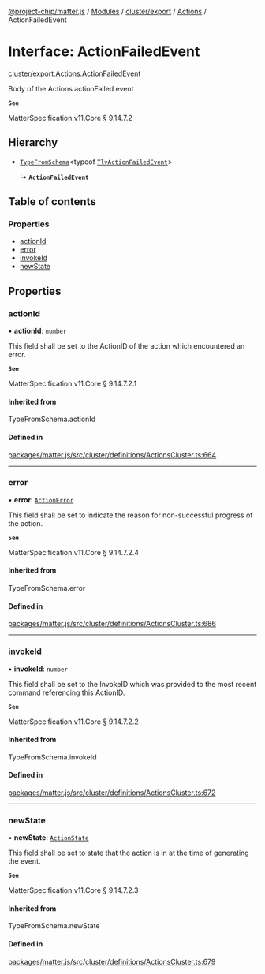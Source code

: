 [@project-chip/matter.js](../README.md) / [Modules](../modules.md) / [cluster/export](../modules/cluster_export.md) / [Actions](../modules/cluster_export.Actions.md) / ActionFailedEvent

# Interface: ActionFailedEvent

[cluster/export](../modules/cluster_export.md).[Actions](../modules/cluster_export.Actions.md).ActionFailedEvent

Body of the Actions actionFailed event

**`See`**

MatterSpecification.v11.Core § 9.14.7.2

## Hierarchy

- [`TypeFromSchema`](../modules/tlv_export.md#typefromschema)\<typeof [`TlvActionFailedEvent`](../modules/cluster_export.Actions.md#tlvactionfailedevent)\>

  ↳ **`ActionFailedEvent`**

## Table of contents

### Properties

- [actionId](cluster_export.Actions.ActionFailedEvent.md#actionid)
- [error](cluster_export.Actions.ActionFailedEvent.md#error)
- [invokeId](cluster_export.Actions.ActionFailedEvent.md#invokeid)
- [newState](cluster_export.Actions.ActionFailedEvent.md#newstate)

## Properties

### actionId

• **actionId**: `number`

This field shall be set to the ActionID of the action which encountered an error.

**`See`**

MatterSpecification.v11.Core § 9.14.7.2.1

#### Inherited from

TypeFromSchema.actionId

#### Defined in

[packages/matter.js/src/cluster/definitions/ActionsCluster.ts:664](https://github.com/project-chip/matter.js/blob/558e12c94a201592c28c7bc0743705360b3e5ca6/packages/matter.js/src/cluster/definitions/ActionsCluster.ts#L664)

___

### error

• **error**: [`ActionError`](../enums/cluster_export.Actions.ActionError.md)

This field shall be set to indicate the reason for non-successful progress of the action.

**`See`**

MatterSpecification.v11.Core § 9.14.7.2.4

#### Inherited from

TypeFromSchema.error

#### Defined in

[packages/matter.js/src/cluster/definitions/ActionsCluster.ts:686](https://github.com/project-chip/matter.js/blob/558e12c94a201592c28c7bc0743705360b3e5ca6/packages/matter.js/src/cluster/definitions/ActionsCluster.ts#L686)

___

### invokeId

• **invokeId**: `number`

This field shall be set to the InvokeID which was provided to the most recent command referencing this
ActionID.

**`See`**

MatterSpecification.v11.Core § 9.14.7.2.2

#### Inherited from

TypeFromSchema.invokeId

#### Defined in

[packages/matter.js/src/cluster/definitions/ActionsCluster.ts:672](https://github.com/project-chip/matter.js/blob/558e12c94a201592c28c7bc0743705360b3e5ca6/packages/matter.js/src/cluster/definitions/ActionsCluster.ts#L672)

___

### newState

• **newState**: [`ActionState`](../enums/cluster_export.Actions.ActionState.md)

This field shall be set to state that the action is in at the time of generating the event.

**`See`**

MatterSpecification.v11.Core § 9.14.7.2.3

#### Inherited from

TypeFromSchema.newState

#### Defined in

[packages/matter.js/src/cluster/definitions/ActionsCluster.ts:679](https://github.com/project-chip/matter.js/blob/558e12c94a201592c28c7bc0743705360b3e5ca6/packages/matter.js/src/cluster/definitions/ActionsCluster.ts#L679)
